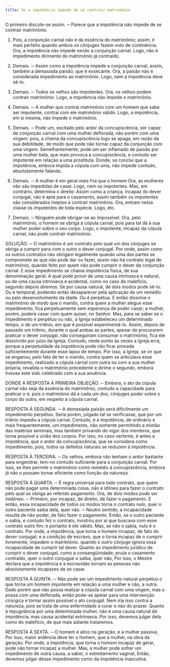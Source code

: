 ```yaml
---
title: Se a impotência impede de se contrair matrimônio
---
```


O primeiro discute-se assim. ─ Parece que a impotência não impede de se contrair matrimônio.  

1. Pois, a conjunção carnal não é da essência do matrimônio; assim, é mais perfeito quando ambos os cônjuges fazem voto de continência. Ora, a impotência não impede senão a conjunção carnal. Logo, não é impedimento dirimente do matrimônio já contraído.  

2. Demais. ─ Assim como a impotência impede a conjunção carnal, assim, também a demasiada paixão, que é exsecante. Ora, a paixão não é considerada impedimento ao matrimônio. Logo, nem a impotência deve sê-lo.  

3. Demais. ─ Todos os velhos são impotentes. Ora, os velhos podem contrair matrimônio. Logo, a impotência não impede o matrimônio.  

4. Demais. ─ A mulher que contrai matrimônio com um homem que sabe ser impotente, contrai com ele matrimônio válido. Logo, a impotência, em si mesma, não impede o matrimônio.  

5. Demais. ─ Pode um, excitado pelo ardor da concupiscência, ser capaz de conjunção carnal com uma mulher deflorada, não porém com uma virgem; pois, a chama da concupiscência logo se apaga, em razão da sua debilidade, de modo que pode não tornar capaz da conjunção com uma virgem. Semelhantemente, pode um ser inflamado de paixão por uma mulher bela, que mais provoca a concupiscência, e contudo ser impotente em relação a uma prostituta. Donde, se conclui que a impotência, embora impida a cópula com uma, não impede contudo, absolutamente falando.  

6. Demais. ─ A mulher é em geral mais fria que o homem Ora, as mulheres não são impedidas de casar. Logo, nem os impotentes.  Mas, em contrário, determina o direito: Assim como a criança, incapaz do dever conjugal, não é apta para o casamento, assim também os impotentes são considerados ineptos a contrair matrimônio. Ora, entram nesta classe os impotentes de toda espécie. Logo, etc.  

2. Demais. ─ Ninguém pode obrigar-se ao impossível. Ora, pelo matrimônio, o homem se obriga à cópula carnal, pois para tal dá à sua mulher poder sobre o seu corpo. Logo, o impotente, incapaz da cópula carnal, não pode contrair matrimônio.  

SOLUÇÃO. ─ O matrimônio é um contrato pelo qual um dos cônjuges se obriga a cumprir para com o outro o dever conjugal. Por onde, assim como os outros contratos não obrigam legalmente quando uma das partes se compromete ao que não pode dar ou fazer, assim não há contrato legal de matrimônio, quando feito por quem não pode cumprir o dever da conjunção carnal. E esse impedimento se chama impotência física, de sua denominação geral. A qual pode provir de uma causa intrínseca e natural, ou de uma causa intrínseca e acidental, como no caso do malefício, segundo depois diremos. Se por causa natural, de dois modos pode sê-lo. Ou é temporal, podendo então desaparecer pela aplicação de um remédio ou pelo desenvolvimento da idade. Ou é perpétua. E então dissolve o matrimônio de modo que o marido, contra quem a mulher alegue esse impedimento, fica perpetuamente sem esperança de poder casar; a mulher, porém, poderá casar com quem quiser, no Senhor.  Mas, para se saber se o impedimento é perpétuo ou não, a Igreja estabeleceu um determinado tempo, o de um triênio, em que é possível experimentá-lo. Assim, depois de passado um triênio, durante o qual ambas as partes, apesar de procurarem praticar o dever conjugal, não conseguiram consumar o matrimônio, fica ele dissolvido por juízo da Igreja. Contudo, neste ponto às vezes a Igreja erra, porque a perpetuidade da impotência pode não ficar provada suficientemente durante esse lapso de tempo. Por isso, a Igreja, se vir que se enganou, pelo fato de ter o marido, contra quem se articulava esse impedimento, realizado a cópula carnal com outra ou com a sua mulher própria, revalida o matrimônio precedente e dirime o segundo, embora tivesse este sido celebrado com a sua anuência.  

DONDE A RESPOSTA À PRIMEIRA OBJEÇÃO. ─ Embora, o ato da cópula carnal não seja da essência do matrimônio, contudo a capacidade para praticar o é; pois o matrimônio dá a cada um dos, cônjuges poder sobre o corpo do outro, em respeito à cópula carnal.  

RESPOSTA À SEGUNDA. ─ A demasiada paixão será dificilmente um impedimento perpétuo. Seria porém, julgado tal se verificasse, que por um triênio impediu a cópula carnal. Contudo, é a impotência, de ordinário e mais frequentemente, um impedimento, não somente permitindo a mixtão das matérias seminais, mas também privando do vigor dos membros, que torna possível a união dos corpos. Por isso, no caso vertente, é antes a impotência, que o ardor da concupiscência, que se considera como impedimento, pois, todos os defeitos naturais se reduzem à impotência.  

RESPOSTA À TERCEIRA. ─ Os velhos, embora não tenham o ardor bastante para engendrar, tem-no contudo suficiente para a conjunção carnal. Por isso, se lhes permite o matrimônio como remédio à concupiscência, embora já não o possam tornar eficiente como função da natureza.  

RESPOSTA À QUARTA. ─ É regra universal para todo contrato, que quem não pode pagar uma determinada coisa, não é idôneo para fazer o contrato pelo qual se obriga ao referido pagamento. Ora, de dois modos pode ser inidôneo. ─ Primeiro, por incapaz, de direito, de fazer o pagamento. E então, essa incapacidade de todos os modos torna o contrato nulo, quer o outro paciente saiba dela, quer não. ─ Noutro sentido, a incapacidade resulta de não poder, de fato fazer o pagamento. Então, se o outro paciente o sabia, e contudo fez o contrato, mostrou por aí que buscava com esse contrato outro fim; e portanto é ele válido. Mas, se não o sabia, nulo é o contrato.  Por onde, a impotência, que torna o homem incapaz, de fato do dever conjugal; e a condição de escravo, que o torna incapaz de o cumprir livremente, impedem o matrimônio. quando o outro cônjuge ignora essa incapacidade de cumprir tal dever. Quanto ao impedimento jurídico de cumprir o dever conjugal, como a consangüinidade, anula o casamento contraído, quer o outro conjugue o saiba, quer não, Por isso, o Mestre declara que a impotência e a escravidão tornam as pessoas não absolutamente incapazes de se casar.  

RESPOSTA À QUINTA. ─ Não pode ser um impedimento natural perpétuo o que torna um homem impotente em relação a uma mulher e não, a outra. Dado porém que não possa realizar a cópula carnal com uma virgem, mas o possa com uma deflorada, então pode-se apelar para uma intervenção cirúrgica e tornar assim possível o ato conjugal. Nem iria isso contra a natureza, pois se trata de uma enfermidade a curar e não do prazer. Quanto à repugnância por uma determinada mulher, não é uma causa natural de impotência, mas causa acidental extrínseca. Por isso, devemos julgar dela como do malefício, de que mais adiante trataremos.  

RESPOSTA À SEXTA. ─ O homem é ativo na geração, e a mulher passiva, Por isso, maior ardência deve ter o homem, que a mulher, na obra da geração. Por onde, a impotência, que torna o homem incapaz de gerar, pode não tornar incapaz a mulher. Mas, a mulher pode sofrer um impedimento de outra causa, a saber, o estreitamento vaginal, Então, devemos julgar desse impedimento como da impotência masculina.